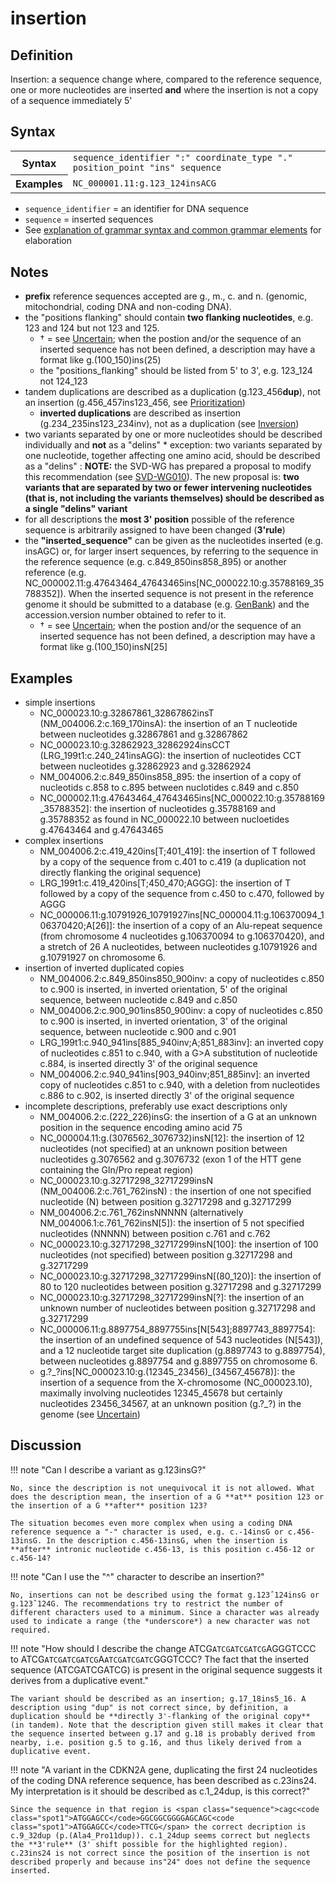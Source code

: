 # insertion

## Definition

Insertion: a sequence change where, compared to the reference sequence, one or more nucleotides are inserted **and** where the insertion is not a copy of a sequence immediately 5'

## Syntax

<table class="syntax">
<tr>
<th>Syntax</th>
<td><code>sequence_identifier ":" coordinate_type "." position_point "ins" sequence</code></td>
</tr>
<tr>
<th>Examples</th>
<td><code>NC_000001.11:g.123_124insACG</code></td>
</tr>
</table>

- `sequence_identifier` = an identifier for DNA sequence
- `sequence` = inserted sequences
- See [explanation of grammar syntax and common grammar elements](../grammar.md) for elaboration

## Notes

- **prefix** reference sequences accepted are g., m., c. and n. (genomic, mitochondrial, coding DNA and non-coding DNA).
- the "positions flanking" should contain **two flanking nucleotides**, e.g. 123 and 124 but not 123 and 125.
  - † = see [Uncertain](../uncertain.md); when the postion and/or the sequence of an inserted sequence has not been defined, a description may have a format like g.(100_150)ins(25)
  - the "positions_flanking" should be listed from 5' to 3', e.g. 123_124 not 124_123
- tandem duplications are described as a duplication (g.123_456**dup**), not an insertion (g.456_457ins123_456, see [Prioritization](../general.md))
  - **inverted duplications** are described as insertion (g.234_235ins123_234inv), not as a duplication (see [Inversion](inversion.md))
- two variants separated by one or more nucleotides should be described individually and **not** as a "delins" \* exception: two variants separated by one nucleotide, together affecting one amino acid, should be described as a "delins" : **NOTE:** the SVD-WG has prepared a proposal to modify this recommendation (see [SVD-WG010](../../consultation/SVD-WG010.md)). The new proposal is: **two variants that are separated by two or fewer intervening nucleotides (that is, not including the variants themselves) should be described as a single "delins" variant**
- for all descriptions the **most 3' position** possible of the reference sequence is arbitrarily assigned to have been changed (**3'rule**)
- the **"inserted_sequence"** can be given as the nucleotides inserted (e.g. insAGC) or, for larger insert sequences, by referring to the sequence in the reference sequence (e.g. c.849_850ins858_895) or another reference (e.g. NC_000002.11:g.47643464_47643465ins[NC\_000022.10:g.35788169\_35788352]). When the inserted sequence is not present in the reference genome it should be submitted to a database (e.g. [GenBank](http://www.ncbi.nlm.nih.gov/genbank/submit/)) and the accession.version number obtained to refer to it.
  - † = see [Uncertain](../uncertain.md); when the postion and/or the sequence of an inserted sequence has not been defined, a description may have a format like g.(100_150)insN[25]

## Examples

- simple insertions
  - NC_000023.10:g.32867861_32867862insT (NM_004006.2:c.169_170insA): the insertion of an T nucleotide between nucleotides g.32867861 and g.32867862
  - NC_000023.10:g.32862923_32862924insCCT (LRG_199t1:c.240_241insAGG): the insertion of nucleotides CCT between nucleotides g.32862923 and g.32862924
  - NM_004006.2:c.849_850ins858_895: the insertion of a copy of nucleotids c.858 to c.895 between nuclotides c.849 and c.850
  - NC_000002.11:g.47643464_47643465ins[NC\_000022.10:g.35788169\_35788352]: the insertion of nucleotides g.35788169 and g.35788352 as found in NC_000022.10 between nucloetides g.47643464 and g.47643465
- complex insertions
  - NM_004006.2:c.419_420ins[T;401\_419]: the insertion of T followed by a copy of the sequence from c.401 to c.419 (a duplication not directly flanking the original sequence)
  - LRG_199t1:c.419_420ins[T;450\_470;AGGG]: the insertion of T followed by a copy of the sequence from c.450 to c.470, followed by AGGG
  - NC_000006.11:g.10791926_10791927ins[NC_000004.11:g.106370094_106370420;A[26]]: the insertion of a copy of an Alu-repeat sequence (from chromosome 4 nucleotides g.106370094 to g.106370420), and a stretch of 26 A nucleotides, between nucleotides g.10791926 and g.10791927 on chromosome 6.
- insertion of inverted duplicated copies
  - NM_004006.2:c.849_850ins850_900inv: a copy of nucleotides c.850 to c.900 is inserted, in inverted orientation, 5' of the original sequence, between nucleotide c.849 and c.850
  - NM_004006.2:c.900_901ins850_900inv: a copy of nucleotides c.850 to c.900 is inserted, in inverted orientation, 3' of the original sequence, between nucleotide c.900 and c.901
  - LRG_199t1:c.940_941ins[885\_940inv;A;851\_883inv]: an inverted copy of nucleotides c.851 to c.940, with a G>A substitution of nucleotide c.884, is inserted directly 3' of the original sequence
  - NM_004006.2:c.940_941ins[903\_940inv;851\_885inv]: an inverted copy of nucleotides c.851 to c.940, with a deletion from nucleotides c.886 to c.902, is inserted directly 3' of the original sequence
- incomplete descriptions, preferably use exact descriptions only
  - NM_004006.2:c.(222_226)insG: the insertion of a G at an unknown position in the sequence encoding amino acid 75
  - NC_000004.11:g.(3076562_3076732)insN[12]: the insertion of 12 nucleotides (not specified) at an unknown position between nucleotides g.3076562 and g.3076732 (exon 1 of the HTT gene containing the Gln/Pro repeat region)
  - NC_000023.10:g.32717298_32717299insN (NM_004006.2:c.761_762insN) : the insertion of one not specified nucleotide (N) between position g.32717298 and g.32717299
  - NM_004006.2:c.761_762insNNNNN (alternatively NM_004006.1:c.761_762insN[5]): the insertion of 5 not specified nucleotides (NNNNN) between position c.761 and c.762
  - NC_000023.10:g.32717298_32717299insN[100]: the insertion of 100 nucleotides (not specified) between position g.32717298 and g.32717299
  - NC_000023.10:g.32717298_32717299insN[(80_120)]: the insertion of 80 to 120 nucleotides between position g.32717298 and g.32717299
  - NC_000023.10:g.32717298_32717299insN[?]: the insertion of an unknown number of nucleotides between position g.32717298 and g.32717299
  - NC_000006.11:g.8897754_8897755ins[N[543];8897743_8897754]: the insertion of an undefined sequence of 543 nucleotides (N[543]), and a 12 nucleotide target site duplication (g.8897743 to g.8897754), between nucleotides g.8897754 and g.8897755 on chromosome 6.
  - g.?\_?ins[NC\_000023.10:g.(12345\_23456)\_(34567\_45678)]: the insertion of a sequence from the X-chromosome (NC_000023.10), maximally involving nucleotides 12345_45678 but certainly nucleotides 23456_34567, at an unknown position (g.?\_?) in the genome (see [Uncertain](../uncertain.md))

## Discussion

!!! note "Can I describe a variant as g.123insG?"

    No, since the description is not unequivocal it is not allowed. What does the description mean, the insertion of a G **at** position 123 or the insertion of a G **after** position 123?

    The situation becomes even more complex when using a coding DNA reference sequence a "-" character is used, e.g. c.-14insG or c.456-13insG. In the description c.456-13insG, when the insertion is **after** intronic nucleotide c.456-13, is this position c.456-12 or c.456-14?

!!! note "Can I use the "^" character to describe an insertion?"

    No, insertions can not be described using the format g.123ˆ124insG or g.123ˆ124G. The recommendations try to restrict the number of different characters used to a minimum. Since a character was already used to indicate a range (the *underscore*) a new character was not required.

!!! note "How should I describe the change <span class="sequence">ATCG<code class="spot1">ATCGATCGATCG</code>AGGGTCCC</span> to <span class="sequence">ATCG<code class="spot1">ATCGATCGATCG</code>A<code class="spot1">ATCGATCGATC</code>GGGTCCC</span>? The fact that the inserted sequence (ATCGATCGATCG) is present in the original sequence suggests it derives from a duplicative event."

    The variant should be described as an insertion; g.17_18ins5_16. A description using "dup" is not correct since, by definition, a duplication should be **directly 3'-flanking of the original copy** (in tandem). Note that the description given still makes it clear that the sequence inserted between g.17 and g.18 is probably derived from nearby, i.e. position g.5 to g.16, and thus likely derived from a duplicative event.

!!! note "A variant in the CDKN2A gene, duplicating the first 24 nucleotides of the coding DNA reference sequence, has been described as c.23ins24. My interpretation is it should be described as c.1_24dup, is this correct?"

    Since the sequence in that region is <span class="sequence">cagc<code class="spot1">ATGGAGCC</code>GGCGGCGGGGAGCAGC<code class="spot1">ATGGAGCC</code>TTCG</span> the correct decription is c.9_32dup (p.(Ala4_Pro11dup)). c.1_24dup seems correct but neglects the **3'rule** (3' shift possible for the highlighted region). c.23ins24 is not correct since the position of the insertion is not described properly and because ins"24" does not define the sequence inserted.
